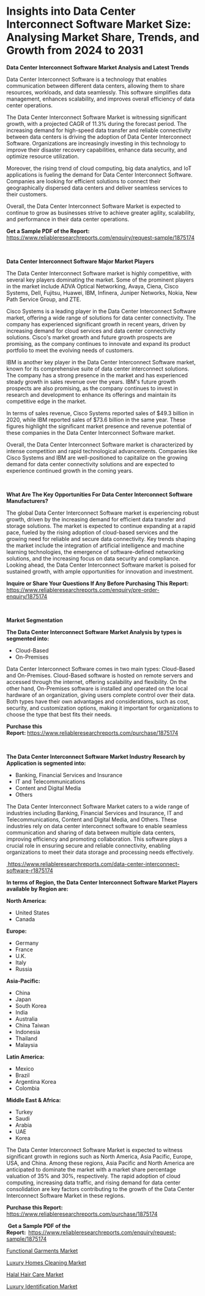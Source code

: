 <p><h1>Insights into Data Center Interconnect Software Market Size: Analysing Market Share, Trends, and Growth from 2024 to 2031</h1></p><p><strong>Data Center Interconnect Software Market Analysis and Latest Trends</strong></p>
<p><p>Data Center Interconnect Software is a technology that enables communication between different data centers, allowing them to share resources, workloads, and data seamlessly. This software simplifies data management, enhances scalability, and improves overall efficiency of data center operations.</p><p>The Data Center Interconnect Software Market is witnessing significant growth, with a projected CAGR of 11.3% during the forecast period. The increasing demand for high-speed data transfer and reliable connectivity between data centers is driving the adoption of Data Center Interconnect Software. Organizations are increasingly investing in this technology to improve their disaster recovery capabilities, enhance data security, and optimize resource utilization.</p><p>Moreover, the rising trend of cloud computing, big data analytics, and IoT applications is fueling the demand for Data Center Interconnect Software. Companies are looking for efficient solutions to connect their geographically dispersed data centers and deliver seamless services to their customers.</p><p>Overall, the Data Center Interconnect Software Market is expected to continue to grow as businesses strive to achieve greater agility, scalability, and performance in their data center operations.</p></p>
<p><strong>Get a Sample PDF of the Report:&nbsp;</strong> <a href="https://www.reliableresearchreports.com/enquiry/request-sample/1875174">https://www.reliableresearchreports.com/enquiry/request-sample/1875174</a></p>
<p>&nbsp;</p>
<p><strong>Data Center Interconnect Software Major Market Players</strong></p>
<p><p>The Data Center Interconnect Software market is highly competitive, with several key players dominating the market. Some of the prominent players in the market include ADVA Optical Networking, Avaya, Ciena, Cisco Systems, Dell, Fujitsu, Huawei, IBM, Infinera, Juniper Networks, Nokia, New Path Service Group, and ZTE.</p><p>Cisco Systems is a leading player in the Data Center Interconnect Software market, offering a wide range of solutions for data center connectivity. The company has experienced significant growth in recent years, driven by increasing demand for cloud services and data center connectivity solutions. Cisco's market growth and future growth prospects are promising, as the company continues to innovate and expand its product portfolio to meet the evolving needs of customers.</p><p>IBM is another key player in the Data Center Interconnect Software market, known for its comprehensive suite of data center interconnect solutions. The company has a strong presence in the market and has experienced steady growth in sales revenue over the years. IBM's future growth prospects are also promising, as the company continues to invest in research and development to enhance its offerings and maintain its competitive edge in the market.</p><p>In terms of sales revenue, Cisco Systems reported sales of $49.3 billion in 2020, while IBM reported sales of $73.6 billion in the same year. These figures highlight the significant market presence and revenue potential of these companies in the Data Center Interconnect Software market.</p><p>Overall, the Data Center Interconnect Software market is characterized by intense competition and rapid technological advancements. Companies like Cisco Systems and IBM are well-positioned to capitalize on the growing demand for data center connectivity solutions and are expected to experience continued growth in the coming years.</p></p>
<p>&nbsp;</p>
<p><strong>What Are The Key Opportunities For Data Center Interconnect Software Manufacturers?</strong></p>
<p><p>The global Data Center Interconnect Software market is experiencing robust growth, driven by the increasing demand for efficient data transfer and storage solutions. The market is expected to continue expanding at a rapid pace, fueled by the rising adoption of cloud-based services and the growing need for reliable and secure data connectivity. Key trends shaping the market include the integration of artificial intelligence and machine learning technologies, the emergence of software-defined networking solutions, and the increasing focus on data security and compliance. Looking ahead, the Data Center Interconnect Software market is poised for sustained growth, with ample opportunities for innovation and investment.</p></p>
<p><strong>Inquire or Share Your Questions If Any Before Purchasing This Report:</strong> <a href="https://www.reliableresearchreports.com/enquiry/pre-order-enquiry/1875174">https://www.reliableresearchreports.com/enquiry/pre-order-enquiry/1875174</a></p>
<p>&nbsp;</p>
<p><strong>Market Segmentation</strong></p>
<p><strong>The Data Center Interconnect Software Market Analysis by types is segmented into:</strong></p>
<p><ul><li>Cloud-Based</li><li>On-Premises</li></ul></p>
<p><p>Data Center Interconnect Software comes in two main types: Cloud-Based and On-Premises. Cloud-Based software is hosted on remote servers and accessed through the internet, offering scalability and flexibility. On the other hand, On-Premises software is installed and operated on the local hardware of an organization, giving users complete control over their data. Both types have their own advantages and considerations, such as cost, security, and customization options, making it important for organizations to choose the type that best fits their needs.</p></p>
<p><strong>Purchase this Report:&nbsp;</strong><a href="https://www.reliableresearchreports.com/purchase/1875174">https://www.reliableresearchreports.com/purchase/1875174</a></p>
<p>&nbsp;</p>
<p><strong>The Data Center Interconnect Software Market Industry Research by Application is segmented into:</strong></p>
<p><ul><li>Banking, Financial Services and Insurance</li><li>IT and Telecommunications</li><li>Content and Digital Media</li><li>Others</li></ul></p>
<p><p>The Data Center Interconnect Software Market caters to a wide range of industries including Banking, Financial Services and Insurance, IT and Telecommunications, Content and Digital Media, and Others. These industries rely on data center interconnect software to enable seamless communication and sharing of data between multiple data centers, improving efficiency and promoting collaboration. This software plays a crucial role in ensuring secure and reliable connectivity, enabling organizations to meet their data storage and processing needs effectively.</p></p>
<p><a href="https://www.reliableresearchreports.com/data-center-interconnect-software-r1875174">&nbsp;https://www.reliableresearchreports.com/data-center-interconnect-software-r1875174</a></p>
<p><strong>In terms of Region, the Data Center Interconnect Software Market Players available by Region are:</strong></p>
<p>
    <p> <strong> North America: </strong>
        <ul>
            <li>United States</li>
            <li>Canada</li>
        </ul>
        </p> 
    <p> <strong> Europe: </strong>
        <ul>
            <li>Germany</li>
            <li>France</li>
            <li>U.K.</li>
            <li>Italy</li>
            <li>Russia</li>
        </ul>
        </p> 
    <p> <strong> Asia-Pacific: </strong>
        <ul>
            <li>China</li>
            <li>Japan</li>
            <li>South Korea</li>
            <li>India</li>
            <li>Australia</li>
            <li>China Taiwan</li>
            <li>Indonesia</li>
            <li>Thailand</li>
            <li>Malaysia</li>
        </ul>
        </p> 
    <p> <strong> Latin America: </strong>
        <ul>
            <li>Mexico</li>
            <li>Brazil</li>
            <li>Argentina Korea</li>
            <li>Colombia</li>
        </ul>
        </p> 
    <p> <strong> Middle East & Africa: </strong>
        <ul>
            <li>Turkey</li>
            <li>Saudi</li>
            <li>Arabia</li>
            <li>UAE</li>
            <li>Korea</li>
        </ul>
    </p>
    </p>
<p><p>The Data Center Interconnect Software Market is expected to witness significant growth in regions such as North America, Asia Pacific, Europe, USA, and China. Among these regions, Asia Pacific and North America are anticipated to dominate the market with a market share percentage valuation of 35% and 30%, respectively. The rapid adoption of cloud computing, increasing data traffic, and rising demand for data center consolidation are key factors contributing to the growth of the Data Center Interconnect Software Market in these regions.</p></p>
<p><strong>Purchase this Report: </strong><a href="https://www.reliableresearchreports.com/purchase/1875174">https://www.reliableresearchreports.com/purchase/1875174</a></p>
<p>&nbsp;<strong>Get a Sample PDF of the Report:&nbsp;&nbsp;</strong><a href="https://www.reliableresearchreports.com/enquiry/request-sample/1875174">https://www.reliableresearchreports.com/enquiry/request-sample/1875174</a></p>
<p><strong></strong></p>
<p><p><a href="https://medium.com/@emma.white454357/global-functional-garments-market-size-is-expected-to-reach-at-a-cagr-of-6-5-f31cbcad378f">Functional Garments Market</a></p><p><a href="https://github.com/mdmasty/Market-Research-Report-List-1/blob/main/luxury-homes-cleaning-market.md">Luxury Homes Cleaning Market</a></p><p><a href="https://medium.com/@bernadette.hunter4468/halal-hair-care-market-global-market-insights-and-sales-trends-2024-to-2031-6c9abd37ca01">Halal Hair Care Market</a></p><p><a href="https://github.com/baileope6754/Market-Research-Report-List-1/blob/main/luxury-identification-market.md">Luxury Identification Market</a></p></p>